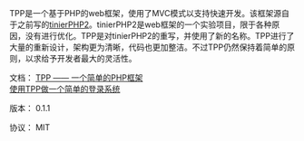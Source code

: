 TPP是一个基于PHP的web框架，使用了MVC模式以支持快速开发。该框架源自于之前写的[tinierPHP2](https://github.com/someus/tinierPHP2)。tinierPHP2是web框架的一个实验项目，限于各种原因，没有进行优化。TPP是对tinierPHP2的重写，并使用了新的名称。TPP进行了大量的重新设计，架构更为清晰，代码也更加整洁。不过TPP仍然保持着简单的原则，以求给予开发者最大的灵活性。

文档： 
[TPP —— 一个简单的PHP框架](http://www.letiantian.me/archives/2013/12/tpp-%E4%B8%80%E4%B8%AA%E7%AE%80%E5%8D%95%E7%9A%84php%E6%A1%86%E6%9E%B6/)  
[使用TPP做一个简单的登录系统](http://www.letiantian.me/archives/2013/12/使用tpp做一个简单的登录系统/)  


版本： 0.1.1

协议： MIT
